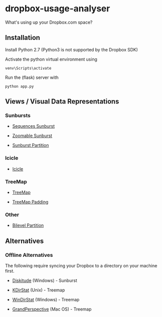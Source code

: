 dropbox-usage-analyser
======================

What's using up your Dropbox.com space?

## Installation

Install Python 2.7 (Python3 is not supported by the Dropbox SDK)

Activate the python virtual environment using

	venv\Scripts\activate

Run the (flask) server with

	python app.py

## Views / Visual Data Representations

### Sunbursts

* [Sequences Sunburst](http://bl.ocks.org/kerryrodden/7090426)

* [Zoomable Sunburst](http://bl.ocks.org/mbostock/4348373)

* [Sunburst Partition](http://bl.ocks.org/mbostock/4063423)

### Icicle

* [Icicle](http://bl.ocks.org/mbostock/1005873)

### TreeMap

* [TreeMap](http://bl.ocks.org/mbostock/4063582)

* [TreeMap Padding](http://bl.ocks.org/mbostock/6645441)

### Other

* [Bilevel Partition](http://bl.ocks.org/mbostock/5944371)

## Alternatives

### Offline Alternatives

The following require syncing your Dropbox to a directory on your machine first.

* [Diskitude](http://madebyevan.com/diskitude/) (Windows) - Sunburst

* [KDirStat](http://kdirstat.sourceforge.net/) (Unix) - Treemap

* [WinDirStat](https://windirstat.info/) (Windows) - Treemap

* [GrandPerspective](http://grandperspectiv.sourceforge.net/) (Mac OS) - Treemap
